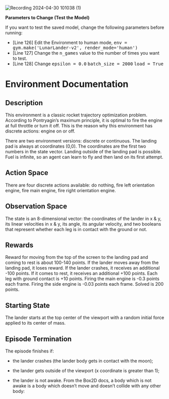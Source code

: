 ![Recording 2024-04-30 101038 (1)](https://github.com/mcspidey95/LunarLander-using-Deep-Q-Learning/assets/90018162/dd4e4268-97cc-4cec-9a87-f4e38e1ecc3f)

**Parameters to Change (Test the Model)**

If you want to test the saved model, change the following parameters before running:
* [Line 126] Edit the Environment to human mode, <kbd>env = gym.make('LunarLander-v2', render_mode='human')</kbd>
* [Line 127] Change the <kbd>n_games</kbd> value to the number of times you want to test.
* [Line 128] Change <kbd>epsilon = 0.0</kbd> <kbd>batch_size = 2000</kbd> <kbd>load = True</kbd>



# Environment Documentation

## Description
This environment is a classic rocket trajectory optimization problem. According to Pontryagin’s maximum principle, it is optimal to fire the engine at full throttle or turn it off. This is the reason why this environment has discrete actions: engine on or off.

There are two environment versions: discrete or continuous. The landing pad is always at coordinates (0,0). The coordinates are the first two numbers in the state vector. Landing outside of the landing pad is possible. Fuel is infinite, so an agent can learn to fly and then land on its first attempt.

## Action Space
There are four discrete actions available: do nothing, fire left orientation engine, fire main engine, fire right orientation engine.

## Observation Space
The state is an 8-dimensional vector: the coordinates of the lander in x & y, its linear velocities in x & y, its angle, its angular velocity, and two booleans that represent whether each leg is in contact with the ground or not.

## Rewards
Reward for moving from the top of the screen to the landing pad and coming to rest is about 100-140 points. If the lander moves away from the landing pad, it loses reward. If the lander crashes, it receives an additional -100 points. If it comes to rest, it receives an additional +100 points. Each leg with ground contact is +10 points. Firing the main engine is -0.3 points each frame. Firing the side engine is -0.03 points each frame. Solved is 200 points.

## Starting State
The lander starts at the top center of the viewport with a random initial force applied to its center of mass.

## Episode Termination
The episode finishes if:

- the lander crashes (the lander body gets in contact with the moon);

- the lander gets outside of the viewport (x coordinate is greater than 1);

- the lander is not awake. From the Box2D docs, a body which is not awake is a body which doesn’t move and doesn’t collide with any other body:
